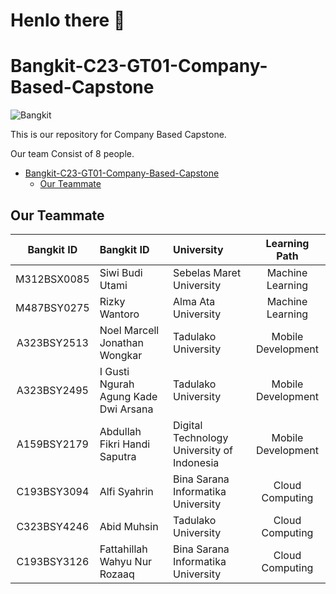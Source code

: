 # Henlo there 👋

# Bangkit-C23-GT01-Company-Based-Capstone

![Bangkit](https://lh3.googleusercontent.com/J2QI0L3vJwv63Sm3isI90ctxuxznz67dAtJQN2vu7wnUuwt9Wc-WI7VuIhwvr0yVrDPfc7kBN5usZz75nDW_k96pCfcZBxnfNzvVS0g=w600)

This is our repository for Company Based Capstone.

Our team Consist of 8 people.

- [Bangkit-C23-GT01-Company-Based-Capstone](#bangkit-c23-gt01-company-based-capstone)
  - [Our Teammate](#our-member)

## Our Teammate

Bangkit ID | Bangkit ID | University | Learning Path
:---:|:---|:---|:---:
M312BSX0085 | Siwi Budi Utami | Sebelas Maret University | Machine Learning
M487BSY0275 | Rizky Wantoro | Alma Ata University | Machine Learning
A323BSY2513 | Noel Marcell Jonathan Wongkar | Tadulako University | Mobile Development
A323BSY2495 | I Gusti Ngurah Agung Kade Dwi Arsana | Tadulako University |  Mobile Development
A159BSY2179 | Abdullah Fikri Handi Saputra | Digital Technology University of Indonesia | Mobile Development
C193BSY3094 | Alfi Syahrin | Bina Sarana Informatika University| Cloud Computing
C323BSY4246 | Abid Muhsin | Tadulako University |  Cloud Computing
C193BSY3126 | Fattahillah Wahyu Nur Rozaaq | Bina Sarana Informatika University| Cloud Computing
